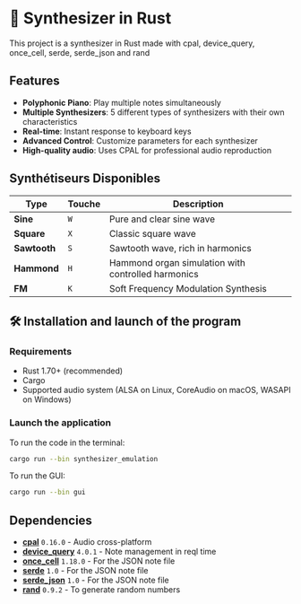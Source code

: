 # 🎹 Synthesizer in Rust

This project is a synthesizer in Rust made with cpal, device_query, once_cell, serde, serde_json and rand

## Features

- **Polyphonic Piano**: Play multiple notes simultaneously
- **Multiple Synthesizers**: 5 different types of synthesizers with their own characteristics
- **Real-time**: Instant response to keyboard keys
- **Advanced Control**: Customize parameters for each synthesizer
- **High-quality audio**: Uses CPAL for professional audio reproduction

## Synthétiseurs Disponibles

| Type                | Touche  | Description                                             |
|---------------------|---------|---------------------------------------------------------|
| **Sine**            |   `W`   | Pure and clear sine wave                                |
| **Square**          |   `X`   | Classic square wave                                     |
| **Sawtooth**        |   `S`   | Sawtooth wave, rich in harmonics                        |
| **Hammond**         |   `H`   | Hammond organ simulation with controlled harmonics      |
| **FM**              |   `K`   | Soft Frequency Modulation Synthesis                     |

## 🛠️ Installation and launch of the program

### Requirements

- Rust 1.70+ (recommended)
- Cargo
- Supported audio system (ALSA on Linux, CoreAudio on macOS, WASAPI on Windows)

### Launch the application

To run the code in the terminal:
```bash
cargo run --bin synthesizer_emulation
```

To run the GUI:
```bash
cargo run --bin gui
```

## Dependencies

- **[cpal](https://crates.io/crates/cpal)** `0.16.0` - Audio cross-platform
- **[device_query](https://crates.io/crates/device_query)** `4.0.1` - Note management in reql time
- **[once_cell](https://crates.io/crates/once_cell)** `1.18.0` - For the JSON note file
- **[serde](https://serde.rs/)** `1.0` - For the JSON note file
- **[serde_json](https://crates.io/crates/serde_json/1.0.1/dependencies)** `1.0` - For the JSON note file
- **[rand](https://crates.io/crates/rand)** `0.9.2` - To generate random numbers

